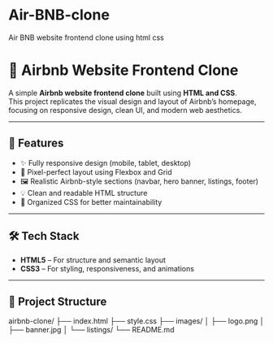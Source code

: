 # Air-BNB-clone
Air BNB website frontend clone using html  css
# 🏡 Airbnb Website Frontend Clone

A simple **Airbnb website frontend clone** built using **HTML and CSS**.  
This project replicates the visual design and layout of Airbnb’s homepage, focusing on responsive design, clean UI, and modern web aesthetics.

---

## 🚀 Features

- ✨ Fully responsive design (mobile, tablet, desktop)
- 🎨 Pixel-perfect layout using Flexbox and Grid
- 🖼️ Realistic Airbnb-style sections (navbar, hero banner, listings, footer)
- 💡 Clean and readable HTML structure
- 🧩 Organized CSS for better maintainability

---

## 🛠️ Tech Stack

- **HTML5** – For structure and semantic layout  
- **CSS3** – For styling, responsiveness, and animations  

---

## 📂 Project Structure

airbnb-clone/
├── index.html
├── style.css
├── images/
│ ├── logo.png
│ ├── banner.jpg
│ └── listings/
└── README.md
